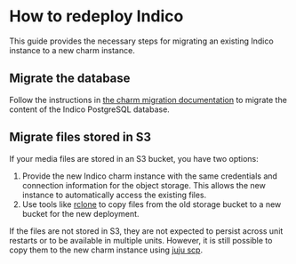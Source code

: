 # How to redeploy Indico

This guide provides the necessary steps for migrating an existing Indico instance to a new charm instance.

## Migrate the database

Follow the instructions in [the charm migration documentation](https://charmhub.io/postgresql-k8s/docs/h-migrate-cluster-via-restore) to migrate the content of the Indico PostgreSQL database.

## Migrate files stored in S3

If your media files are stored in an S3 bucket, you have two options:

1. Provide the new Indico charm instance with the same credentials and connection information for the object storage. This allows the new instance to automatically access the existing files.
2. Use tools like [rclone](https://rclone.org) to copy files from the old
   storage bucket to a new bucket for the new deployment.

If the files are not stored in S3, they are not expected to persist across unit restarts or to be available in multiple units. However, it is still possible to copy them to the new charm instance using [juju scp](https://juju.is/docs/juju/juju-scp).